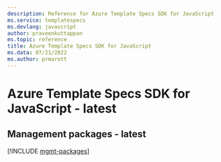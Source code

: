 ```yaml
---
description: Reference for Azure Template Specs SDK for JavaScript
ms.service: templatespecs
ms.devlang: javascript
author: praveenkuttappan
ms.topic: reference
title: Azure Template Specs SDK for JavaScript
ms.data: 07/21/2022
ms.author: prmarott
---
```

# Azure Template Specs SDK for JavaScript - latest

## Management packages - latest
[!INCLUDE [mgmt-packages](template-specs-mgmt-index.md)]